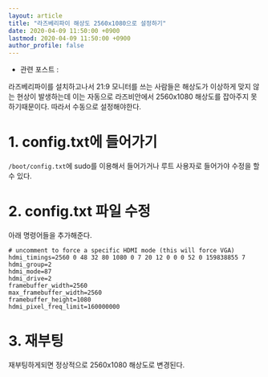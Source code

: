 ```yaml
---
layout: article
title: "라즈베리파이 해상도 2560x1080으로 설정하기"
date: 2020-04-09 11:50:00 +0900
lastmod: 2020-04-09 11:50:00 +0900
author_profile: false
---
```


- 관련 포스트 : 

라즈베리파이를 설치하고나서 21:9 모니터를 쓰는 사람들은 해상도가 이상하게 맞지 않는 현상이 발생하는데 이는 자동으로 라즈비안에서 2560x1080 해상도를 잡아주지 못하기때문이다. 따라서 수동으로 설정해야한다.

# 1. config.txt에 들어가기

`/boot/config.txt`에 sudo를 이용해서 들어가거나 루트 사용자로 들어가야 수정을 할수 있다.

# 2. config.txt 파일 수정

아래 명령어들을 추가해준다.

```
# uncomment to force a specific HDMI mode (this will force VGA)
hdmi_timings=2560 0 48 32 80 1080 0 7 20 12 0 0 0 52 0 159838855 7
hdmi_group=2
hdmi_mode=87
hdmi_drive=2
framebuffer_width=2560
max_framebuffer_width=2560
framebuffer_height=1080
hdmi_pixel_freq_limit=160000000
```

# 3. 재부팅

재부팅하게되면 정상적으로 2560x1080 해상도로 변경된다.